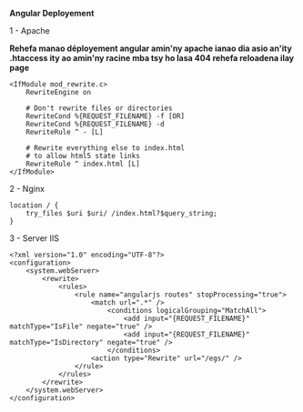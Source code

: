 
**Angular Deployement**

1 - Apache

**Rehefa manao déployement angular amin'ny apache ianao dia asio an'ity .htaccess ity ao amin'ny racine mba tsy ho lasa 404 rehefa reloadena ilay page**

```
<IfModule mod_rewrite.c>
    RewriteEngine on

    # Don't rewrite files or directories
    RewriteCond %{REQUEST_FILENAME} -f [OR]
    RewriteCond %{REQUEST_FILENAME} -d
    RewriteRule ^ - [L]

    # Rewrite everything else to index.html
    # to allow html5 state links
    RewriteRule ^ index.html [L]
</IfModule>

```

2 - Nginx
```
location / {
    try_files $uri $uri/ /index.html?$query_string;
}
```

3 - Server IIS

```
<?xml version="1.0" encoding="UTF-8"?> 
<configuration> 
    <system.webServer> 
        <rewrite> 
            <rules> 
                <rule name="angularjs routes" stopProcessing="true"> 
                    <match url=".*" /> 
                        <conditions logicalGrouping="MatchAll"> 
                            <add input="{REQUEST_FILENAME}" matchType="IsFile" negate="true" /> 
                            <add input="{REQUEST_FILENAME}" matchType="IsDirectory" negate="true" /> 
                        </conditions> 
                    <action type="Rewrite" url="/egs/" /> 
                </rule> 
            </rules> 
        </rewrite> 
    </system.webServer> 
</configuration>
```
